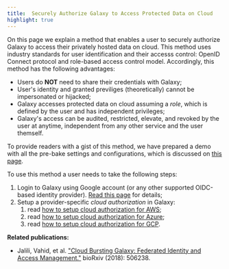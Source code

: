 ```yaml
---
title:  Securely Authorize Galaxy to Access Protected Data on Cloud
highlight: true
---
```


On this page we explain a method that enables a user to securely authorize Galaxy to access their privately 
hosted data on cloud. This method uses industry standards for user identification and their accesss control:
OpenID Connect protocol and role-based access control model. Accordingly, this method has the following 
advantages: 

* Users do **NOT** need to share their credentials with Galaxy;
* User's identity and granted previliges (theoretically) cannot be impersonated or hijacked;
* Galaxy accesses protected data on cloud assuming a *role*, which is defined by the user and has 
independent privileges;
* Galaxy's access can be audited, restricted, elevate, and revoked by the user at anytime, 
independent from any other service and the user themself.

To provide readers with a gist of this method, we have prepared a demo with all the 
pre-bake settings and configurations, which is discussed on [this page](/src/authnz/cloud/demo/index.md).


To use this method a user needs to take the following steps: 

1. Login to Galaxy using Google account (or any other supported OIDC-based identity provider). [Read this page](/src/authnz/config/oidc/index.md) for details;
2. Setup a provider-specific _cloud authorization_ in Galaxy:
	1. read [how to setup cloud authorization for AWS](/src/authnz/cloud/aws/index.md);
	2. read [how to setup cloud authorization for Azure](/src/authnz/cloud/azure/index.md);
	3. read [how to setup cloud authorization for GCP](/src/authnz/cloud/gcp/index.md). 
	
**Related publications:**
- Jalili, Vahid, et al. ["Cloud Bursting Galaxy: Federated Identity and Access Management."](https://www.biorxiv.org/content/10.1101/506238v1) bioRxiv (2018): 506238.
